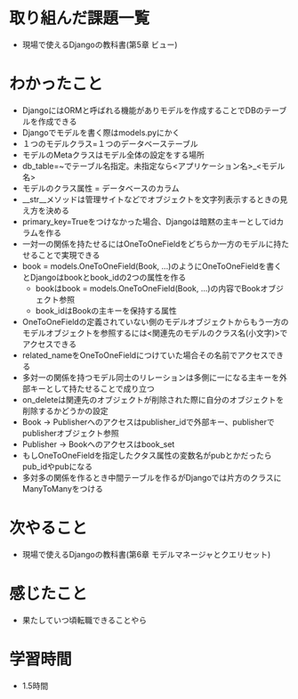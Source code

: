 # 取り組んだ課題一覧

- 現場で使えるDjangoの教科書(第5章 ビュー)

# わかったこと

- DjangoにはORMと呼ばれる機能がありモデルを作成することでDBのテーブルを作成できる
- Djangoでモデルを書く際はmodels.pyにかく
- １つのモデルクラス=１つのデータベーステーブル
- モデルのMetaクラスはモデル全体の設定をする場所
- db_table=~でテーブル名指定。未指定なら<アプリケーション名>_<モデル名>
- モデルのクラス属性 = データベースのカラム
- __str__メソッドは管理サイトなどでオブジェクトを文字列表示するときの見え方を決める
- primary_key=Trueをつけなかった場合、Djangoは暗黙の主キーとしてidカラムを作る
- 一対一の関係を持たせるにはOneToOneFieldをどちらか一方のモデルに持たせることで実現できる
- book = models.OneToOneField(Book, ...)のようにOneToOneFieldを書くとDjangoはbookとbook_idの2つの属性を作る
    - bookはbook = models.OneToOneField(Book, ...)の内容でBookオブジェクト参照
    - book_idはBookの主キーを保持する属性
- OneToOneFieldの定義されていない側のモデルオブジェクトからもう一方のモデルオブジェクトを参照するには<関連先のモデルのクラス名(小文字)>でアクセスできる
- related_nameをOneToOneFieldにつけていた場合その名前でアクセスできる
- 多対一の関係を持つモデル同士のリレーションは多側に一になる主キーを外部キーとして持たせることで成り立つ
- on_deleteは関連先のオブジェクトが削除された際に自分のオブジェクトを削除するかどうかの設定
- Book → Publisherへのアクセスはpublisher_idで外部キー、publisherでpublisherオブジェクト参照
- Publisher → Bookへのアクセスはbook_set
- もしOneToOneFieldを指定したクタス属性の変数名がpubとかだったらpub_idやpubになる
- 多対多の関係を作るとき中間テーブルを作るがDjangoでは片方のクラスにManyToManyをつける

# 次やること

- 現場で使えるDjangoの教科書(第6章 モデルマネージャとクエリセット)

# 感じたこと

- 果たしていつ頃転職できることやら

# 学習時間

-  1.5時間